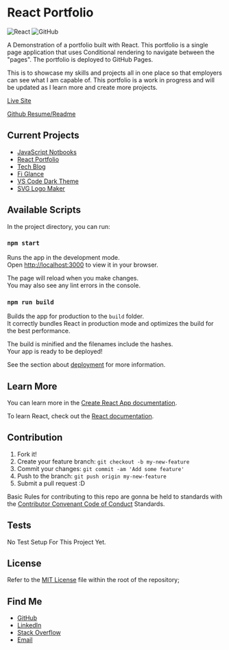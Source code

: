 # React Portfolio

![React](https://img.shields.io/badge/react-%2320232a.svg?style=for-the-badge&logo=react&logoColor=%2361DAFB)
![GitHub](https://img.shields.io/github/license/NateAyye/react-portfolio?label=License)

A Demonstration of a portfolio built with React. This portfolio is a single page application that uses Conditional rendering to navigate between the "pages". The portfolio is deployed to GitHub Pages.

This is to showcase my skills and projects all in one place so that employers can see what I am capable of. This portfolio is a work in progress and will be updated as I learn more and create more projects.

[Live Site](https://nateayye.github.io/react-portfolio/)

[Github Resume/Readme](https://github.com/NateAyye/NateAyye)

## Current Projects

- [JavaScript Notbooks](https://github.com/NateAyye/js-notebooks)
- [React Portfolio](https://nateayye.github.io/react-portfolio/)
- [Tech Blog](https://github.com/NateAyye/tech-jab-io)
- [Fi Glance](https://github.com/NateAyye/Personal-Finance-Manager)
- [VS Code Dark Theme](https://github.com/NateAyye/custom-github-dark-theme)
- [SVG Logo Maker](https://github.com/NateAyye/svg-logo-maker)

## Available Scripts

In the project directory, you can run:

### `npm start`

Runs the app in the development mode.\
Open [http://localhost:3000](http://localhost:3000) to view it in your browser.

The page will reload when you make changes.\
You may also see any lint errors in the console.

### `npm run build`

Builds the app for production to the `build` folder.\
It correctly bundles React in production mode and optimizes the build for the best performance.

The build is minified and the filenames include the hashes.\
Your app is ready to be deployed!

See the section about [deployment](https://facebook.github.io/create-react-app/docs/deployment) for more information.

## Learn More

You can learn more in the [Create React App documentation](https://facebook.github.io/create-react-app/docs/getting-started).

To learn React, check out the [React documentation](https://reactjs.org/).

## Contribution

1. Fork it!
2. Create your feature branch: `git checkout -b my-new-feature`
3. Commit your changes: `git commit -am 'Add some feature'`
4. Push to the branch: `git push origin my-new-feature`
5. Submit a pull request :D

Basic Rules for contributing to this repo are gonna be held to standards with the [Contributor Convenant Code of Conduct](https://www.contributor-covenant.org/version/2/1/code_of_conduct/) Standards.

## Tests

No Test Setup For This Project Yet.

## License

Refer to the [MIT License](https://github.com/NateAyye/react-portfolio/blob/main/LICENSE) file within the root of the repository;

## Find Me

- [GitHub](https://github.com/NateAyye)
- [LinkedIn](https://www.linkedin.com/in/nathan-cuevas/)
- [Stack Overflow](https://stackoverflow.com/users/21148929/nateayye)
- [Email](mailto:nathanacueas97@gmail.com)
